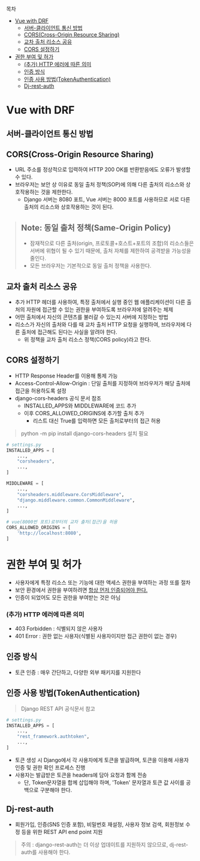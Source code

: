 목차

- [Vue with DRF](#vue-with-drf)
  - [서버-클라이언트 통신 방법](#서버-클라이언트-통신-방법)
  - [CORS(Cross-Origin Resource Sharing)](#corscross-origin-resource-sharing)
  - [교차 출처 리소스 공유](#교차-출처-리소스-공유)
  - [CORS 설정하기](#cors-설정하기)
- [권한 부여 및 허가](#권한-부여-및-허가)
    - [(추가) HTTP 에러에 따른 의미](#추가-http-에러에-따른-의미)
  - [인증 방식](#인증-방식)
  - [인증 사용 방법(TokenAuthentication)](#인증-사용-방법tokenauthentication)
  - [Dj-rest-auth](#dj-rest-auth)


# Vue with DRF

## 서버-클라이언트 통신 방법

## CORS(Cross-Origin Resource Sharing)

- URL 주소를 정상적으로 입력하여 HTTP 200 OK를 반환받음에도 오류가 발생할 수 있다.
- 브라우저는 보안 상 이유로 동일 출처 정책(SOP)에 의해 다른 출처의 리소스와 상호작용하는 것을 제한한다.
  - Django 서버는 8080 포트, Vue 서버는 8000 포트를 사용하므로 서로 다른 출처의 리소스와 상호작용하는 것이 된다.

> ## Note: 동일 출처 정책(Same-Origin Policy)
> - 잠재적으로 다른 출처(origin, 프로토콜+호스트+포트의 조합)의 리소스들은 서버에 위협이 될 수 있기 때문에, 출처 자체를 제한하여 공격받을 가능성을 줄인다.
> - 모든 브라우저는 기본적으로 동일 출처 정책을 사용한다.

## 교차 출처 리소스 공유

- 추가 HTTP 헤더를 사용하여, 특정 출처에서 실행 중인 웹 애플리케이션이 다른 출처의 자원에 접근할 수 있는 권한을 부여하도록 브라우저에 알려주는 체제
- 어떤 출처에서 자신의 콘텐츠를 불러갈 수 있는지 서버에 지정하는 방법
- 리소스가 자신의 출처와 다를 때 교차 출처 HTTP 요청을 실행하여, 브라우저에 다른 출처에 접근해도 된다는 사실을 알려야 한다.
  - 위 정책을 교차 출처 리소스 정책(CORS policy)라고 한다.

## CORS 설정하기

- HTTP Response Header를 이용해 통제 가능
- Access-Control-Allow-Origin : 단일 출처를 지정하여 브라우저가 해당 출처에 접근을 허용하도록 설정
- django-cors-headers 공식 문서 참조
  - INSTALLED_APPS와 MIDDLEWARE에 코드 추가
  - 이후 CORS_ALLOWED_ORIGINS에 추가할 출처 추가
    - 리스트 대신 True를 입력하면 모든 출처로부터의 접근 허용

> python -m pip install django-cors-headers 설치 필요

```python
# settings.py
INSTALLED_APPS = [
    ...,
    "corsheaders",
    ...,
]

MIDDLEWARE = [
    ...,
    "corsheaders.middleware.CorsMiddleware",
    "django.middleware.common.CommonMiddleware",
    ...,
]

# vue(8000번 포트)로부터의 교차 출처(접근)을 허용
CORS_ALLOWED_ORIGINS = [
    'http://localhost:8080',
]

```

# 권한 부여 및 허가

- 사용자에게 특정 리소스 또는 기능에 대한 액세스 권한을 부여하는 과정 또를 절차
- 보안 환경에서 권한을 부여하려면 <u>항상 먼저 인증되어야 한다.</u>
- 인증이 되었어도 모든 권한을 부여받는 것은 아님

### (추가) HTTP 에러에 따른 의미

- 403 Forbidden : 식별되지 않은 사용자
- 401 Error : 권한 없는 사용자(식별된 사용자이지만 접근 권한이 없는 경우)

## 인증 방식

- 토큰 인증 : 매우 간단하고, 다양한 외부 패키지를 지원한다

## 인증 사용 방법(TokenAuthentication)

> Django REST API 공식문서 참고

```python
# settings.py
INSTALLED_APPS = [
    ...,
    "rest_framework.authtoken",
    ...,
]

```

- 토큰 생성 시 Django에서 각 사용자에게 토큰을 발급하며, 토큰을 이용해 사용자 인증 및 권한 확인 프로세스 진행
- 사용자는 발급받은 토큰을 headers에 담아 요청과 함께 전송
  - 단, Token문자열을 합께 삽입해야 하며, 'Token' 문자열과 토큰 값 사이를 공백으로 구분해야 한다.

## Dj-rest-auth

- 회원가입, 인증(SNS 인증 포함), 비밀번호 재설정, 사용자 정보 검색, 회원정보 수정 등을 위한 REST API end point 지원

> 주의 : django-rest-auth는 더 이상 업데이트를 지원하지 않으므로, dj-rest-auth를 사용해야 한다.
